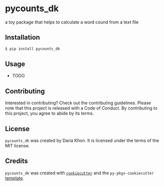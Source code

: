 # pycounts_dk

a toy package that helps to calculate a word cound from a text file

## Installation

```bash
$ pip install pycounts_dk
```

## Usage

- TODO

## Contributing

Interested in contributing? Check out the contributing guidelines. Please note that this project is released with a Code of Conduct. By contributing to this project, you agree to abide by its terms.

## License

`pycounts_dk` was created by Daria Khon. It is licensed under the terms of the MIT license.

## Credits

`pycounts_dk` was created with [`cookiecutter`](https://cookiecutter.readthedocs.io/en/latest/) and the `py-pkgs-cookiecutter` [template](https://github.com/py-pkgs/py-pkgs-cookiecutter).
